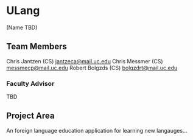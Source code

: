 # ULang

(Name TBD)

## Team Members

Chris Jantzen (CS) jantzeca@mail.uc.edu
Chris Messmer (CS) messmecp@mail.uc.edu
Robert Bolgzds (CS) bolgzdrt@mail.uc.edu

### Faculty Advisor

TBD

## Project Area

An foreign language education application for learning new langauges...
